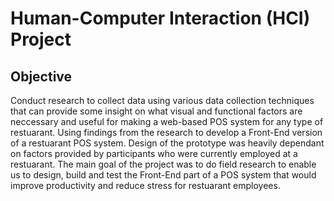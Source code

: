 # Human-Computer Interaction (HCI) Project

## Objective
Conduct research to collect data using various data collection techniques that can provide some insight on what visual and functional factors are neccessary and useful for making a web-based POS system for any type of restuarant.
Using findings from the research to develop a Front-End version of a restuarant POS system.
Design of the prototype was heavily dependant on factors provided by participants who were currently employed at a restuarant.
The main goal of the project was to do field research to enable us to design, build and test the Front-End part of a POS system that would improve productivity and reduce stress for restuarant employees.
